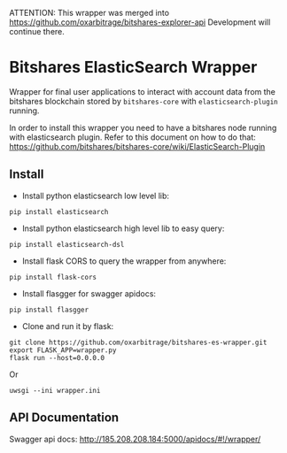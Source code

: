 ATTENTION: This wrapper was merged into https://github.com/oxarbitrage/bitshares-explorer-api Development will continue there.

# Bitshares ElasticSearch Wrapper

Wrapper for final user applications to interact with account data from the bitshares blockchain stored by  `bitshares-core` with `elasticsearch-plugin` running. 

In order to install this wrapper you need to have a bitshares node running with elasticsearch plugin. Refer to this document on how to do that: https://github.com/bitshares/bitshares-core/wiki/ElasticSearch-Plugin

## Install

- Install python elasticsearch low level lib:

`pip install elasticsearch`

- Install python elasticsearch high level lib to easy query:

`pip install elasticsearch-dsl`

- Install flask CORS to query the wrapper from anywhere:

`pip install flask-cors`

- Install flasgger for swagger apidocs:

`pip install flasgger`

- Clone and run it by flask:

```
git clone https://github.com/oxarbitrage/bitshares-es-wrapper.git
export FLASK_APP=wrapper.py
flask run --host=0.0.0.0
```

Or

```
uwsgi --ini wrapper.ini
```
 
 ## API Documentation
 
 Swagger api docs: http://185.208.208.184:5000/apidocs/#!/wrapper/

